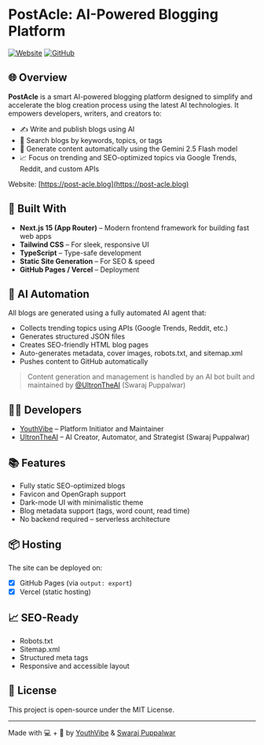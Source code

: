 # PostAcle: AI-Powered Blogging Platform

[![Website](https://img.shields.io/badge/Live%20Site-post--acle.blog-purple?style=flat-square&logo=vercel)](https://post-acle.blog)
[![GitHub](https://img.shields.io/badge/Source%20Code-GitHub-blue?style=flat-square&logo=github)](https://github.com/YouthVibe/PostAcle)

## 🌐 Overview
**PostAcle** is a smart AI-powered blogging platform designed to simplify and accelerate the blog creation process using the latest AI technologies. It empowers developers, writers, and creators to:

- ✍️ Write and publish blogs using AI
- 🔎 Search blogs by keywords, topics, or tags
- 🧠 Generate content automatically using the Gemini 2.5 Flash model
- 📈 Focus on trending and SEO-optimized topics via Google Trends, Reddit, and custom APIs

Website: [https://post-acle.blog](https://post-acle.blog)

## 🚀 Built With
- **Next.js 15 (App Router)** – Modern frontend framework for building fast web apps
- **Tailwind CSS** – For sleek, responsive UI
- **TypeScript** – Type-safe development
- **Static Site Generation** – For SEO & speed
- **GitHub Pages / Vercel** – Deployment

## 🤖 AI Automation
All blogs are generated using a fully automated AI agent that:
- Collects trending topics using APIs (Google Trends, Reddit, etc.)
- Generates structured JSON files
- Creates SEO-friendly HTML blog pages
- Auto-generates metadata, cover images, robots.txt, and sitemap.xml
- Pushes content to GitHub automatically

> Content generation and management is handled by an AI bot built and maintained by [@UltronTheAI](https://github.com/UltronTheAI) (Swaraj Puppalwar)

## 👨‍💻 Developers
- [YouthVibe](https://github.com/YouthVibe) – Platform Initiator and Maintainer
- [UltronTheAI](https://github.com/UltronTheAI) – AI Creator, Automator, and Strategist (Swaraj Puppalwar)

## 📚 Features
- Fully static SEO-optimized blogs
- Favicon and OpenGraph support
- Dark-mode UI with minimalistic theme
- Blog metadata support (tags, word count, read time)
- No backend required – serverless architecture

## 📦 Hosting
The site can be deployed on:
- [x] GitHub Pages (via `output: export`)
- [x] Vercel (static hosting)

## 📈 SEO-Ready
- Robots.txt
- Sitemap.xml
- Structured meta tags
- Responsive and accessible layout

## 📜 License
This project is open-source under the MIT License.

---

Made with 💻 + 🤖 by [YouthVibe](https://github.com/YouthVibe) & [Swaraj Puppalwar](https://github.com/UltronTheAI)
